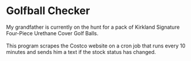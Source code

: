 # Golfball Checker

My grandfather is currently on the hunt for a pack of Kirkland Signature Four-Piece Urethane Cover Golf Balls. 
<br> <br>
This program scrapes the Costco website on a cron job that runs every 10 minutes and sends him a text if the stock status has changed.   
